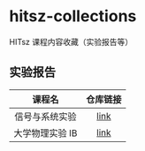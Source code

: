 # hitsz-collections

HITsz 课程内容收藏（实验报告等）

## 实验报告

| 课程名 | 仓库链接 |
| :-: | :-: |
| 信号与系统实验 | [link](https://github.com/LittleYe233/hitsz-signal-and-system-reports) |
| 大学物理实验 IB | [link](https://github.com/LittleYe233/hitsz-physics-ib-reports) |
